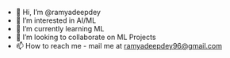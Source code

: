 - 👋 Hi, I’m @ramyadeepdey
- 👀 I’m interested in AI/ML
- 🌱 I’m currently learning ML
- 💞️ I’m looking to collaborate on ML Projects
- 📫 How to reach me - mail me at ramyadeepdey96@gmail.com

<!---
ramyadeepdey/ramyadeepdey is a ✨ special ✨ repository because its `README.md` (this file) appears on your GitHub profile.
You can click the Preview link to take a look at your changes.
--->
